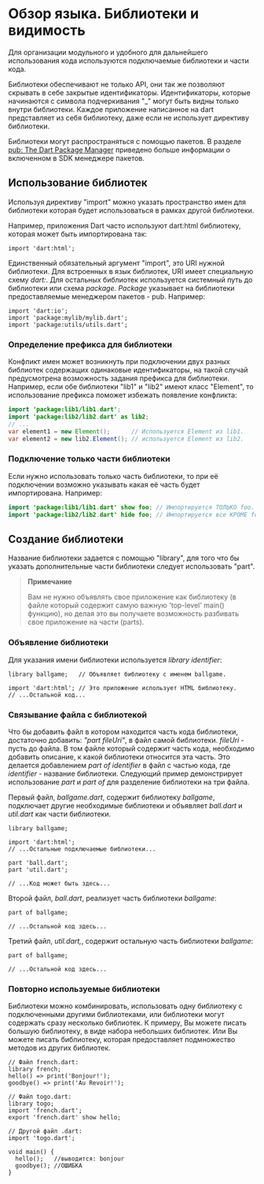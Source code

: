 # Обзор языка. Библиотеки и видимость
Для организации модульного и удобного для дальнейшего использования кода используются подключаемые библиотеки и части кода.

Библиотеки обеспечивают не только API, они так же позволяют скрывать в себе закрытые идентификаторы. Идентификаторы, которые начинаются с символа подчеркивания "_" могут быть видны только внутри библиотеки. Каждое приложение написанное на dart представляет из себя библиотеку, даже если не использует директиву библиотеки.

Библиотеки могут распространяться с помощью пакетов. В разделе [pub: The Dart Package Manager](https://www.dartlang.org/docs/dart-up-and-running/contents/ch04-tools-pub.html) приведено больше информации о включенном в SDK менеджере пакетов.

## Использование библиотек
Используя директиву "import" можно указать пространство имен для библиотеки которая будет использоваться в рамках другой библиотеки.

Например, приложения Dart часто используют dart:html библиотеку, которая может быть импортирована так:

```
import 'dart:html';
```
Единственный обязательный аргумент "import", это URI нужной библиотеки. Для встроенных в язык библиотек, URI имеет специальную схему *dart:*. Для остальных библиотек используется системный путь до библиотеки или схема *package*. *Package* указывает на библиотеки предоставляемые менеджером пакетов - pub. Например:

```
import 'dart:io';
import 'package:mylib/mylib.dart';
import 'package:utils/utils.dart';
```

### Определение префикса для библиотеки
Конфликт имен может возникнуть при подключении двух разных библиотек содержащих одинаковые идентификаторы, на такой случай предусмотрена возможность задания префикса для библиотеки. Например, если обе библиотеки "lib1" и "lib2" имеют класс "Element", то использование префикса поможет избежать появление конфликта:

```java
import 'package:lib1/lib1.dart';
import 'package:lib2/lib2.dart' as lib2;
// ...
var element1 = new Element();      // Используется Element из lib1.
var element2 = new lib2.Element(); // используется Element из lib2.
```

### Подключение только части библиотеки
Если нужно использовать только часть библиотеки, то при её подключении возможно указывать какая её часть будет импортирована. Например:

```java
import 'package:lib1/lib1.dart' show foo; // Импортируется ТОЛЬКО foo.
import 'package:lib2/lib2.dart' hide foo; // Импортируется все КРОМЕ foo.
```

## Создание библиотеки
Название библиотеки задается с помощью "library", для того что бы указать дополнительные части библиотеки следует использовать "part".

> **Примечание**
>
> Вам не нужно объявлять свое приложение как библиотеку (в файле который содержит самую важную 'top-level' main() функцию), но делая это вы получаете возможность разбивать свое приложение на части (parts).

### Объявление библиотеки
Для указания имени библиотеки используется *library identifier*:
```
library ballgame;   // Объявляет библиотеку с именем ballgame.

import 'dart:html'; // Это приложение использует HTML библиотеку.
// ...Остальной код...
```

### Связывание файла с библиотекой
Что бы добавить файл в котором находится часть кода библиотеки, достаточно добавить: *"part fileUri"*, в файл самой библиотеки. *fileUri* - пусть до файла. В том файле который содержит часть кода, необходимо добавить описание, к какой библиотеки относится эта часть. Это делается добавлением *part of identifier* в файл с частью кода, где *identifier* - название библиотеки. Следующий пример демонстрирует использование *part* и *part of* для разделение библиотеки на три файла.

Первый файл, *ballgame.dart*, содержит библиотеку *ballgame*, подключает другие необходимые библиотеки и объявляет *ball.dart* и *util.dart* как части библиотеки.

```
library ballgame;

import 'dart:html';
// ...Остальные подключаемые библиотеки...

part 'ball.dart';
part 'util.dart';

// ...Код может быть здесь...
```

Второй файл, *ball.dart*, реализует часть библиотеки *ballgame*:
```
part of ballgame;

// ...Остальной код здесь...
```

Третий файл, *util.dart,*, содержит остальную часть библиотеки *ballgame*:
```
part of ballgame;

// ...Остальной код здесь...
```

### Повторно используемые библиотеки
Библиотеки можно комбинировать, использовать одну библиотеку с подключенными другими библиотеками, или библиотеки могут содержать сразу несколько библиотек. К примеру, Вы можете писать большую библиотеку, в виде набора небольших библиотек. Или Вы можете писать библиотеку, которая предоставляет подмножество методов из других библиотек.

```
// Файл french.dart:
library french;
hello() => print('Bonjour!');
goodbye() => print('Au Revoir!');

// Файл togo.dart:
library togo;
import 'french.dart';
export 'french.dart' show hello;

// Другой файл .dart:
import 'togo.dart';

void main() {
  hello();   //выводится: bonjour
  goodbye(); //ОШИБКА
}
```
